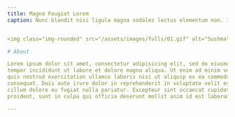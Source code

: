 ```yaml
---
title: Magna Feugiat Lorem
caption: Nunc blandit nisi ligula magna sodales lectus elementum non. Integer id venenatis velit.


<img class="img-rounded" src="/assets/images/fulls/01.gif" alt="Sushma" width="200">

# About

Lorem ipsum dolor sit amet, consectetur adipisicing elit, sed do eiusmod
tempor incididunt ut labore et dolore magna aliqua. Ut enim ad minim veniam,
quis nostrud exercitation ullamco laboris nisi ut aliquip ex ea commodo
consequat. Duis aute irure dolor in reprehenderit in voluptate velit esse
cillum dolore eu fugiat nulla pariatur. Excepteur sint occaecat cupidatat non
proident, sunt in culpa qui officia deserunt mollit anim id est laborum.

---
```

<!-- ---
layout: page
menu: false
date: '2020-02-27 01:53:59'
title: About
description: Some description.
permalink: /about/
--- -->
